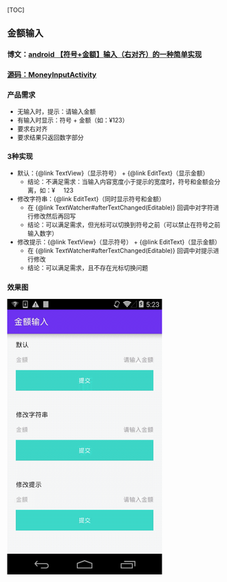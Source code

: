 

[TOC]



## 金额输入

### 博文：[android 【符号+金额】输入（右对齐）的一种简单实现](https://wufengxue.github.io/2020/03/24/android-money-input.html)

### [源码：MoneyInputActivity](https://github.com/WuFengXue/AndroidLabs/blob/master/app/src/main/java/com/reinhard/androidlabs/lab/MoneyInputActivity.java)

### 产品需求

* 无输入时，提示：请输入金额
* 有输入时显示：符号 + 金额（如：¥123）
* 要求右对齐
* 要求结果只返回数字部分

### 3种实现

* 默认：{@link TextView}（显示符号） + {@link EditText}（显示金额）
  * 结论：不满足需求：当输入内容宽度小于提示的宽度时，符号和金额会分离，如：¥&nbsp;&nbsp;&nbsp;&nbsp;&nbsp;123
* 修改字符串：{@link EditText}（同时显示符号和金额）
  * 在 {@link TextWatcher#afterTextChanged(Editable)} 回调中对字符进行修改然后再回写
  * 结论：可以满足需求，但光标可以切换到符号之前（可以禁止在符号之前输入数字）
* 修改提示：{@link TextView}（显示符号） + {@link EditText}（显示金额）
  * 在 {@link TextWatcher#afterTextChanged(Editable)} 回调中对提示进行修改
  * 结论：可以满足需求，且不存在光标切换问题

### 效果图

![](docs/img/money_input.gif)